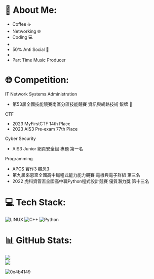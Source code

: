 # 💫 About Me:
- Coffee ☕️
- Networking 🌐
- Coding 💻
-
- 50% Anti Social 🌙
-
- Part Time Music Producer

# 🌐 Competition:
IT Network Systems Administration
- 第53屆全國技能競賽南區分區技能競賽 資訊與網路技術 銀牌 🥈

CTF
- 2023 MyFirstCTF 14th Place
- 2023 AIS3 Pre-exam 77th Place

Cyber Security
- AIS3 Junior 網頁安全組 專題 第一名

Programming
- APCS 實作3 觀念3
- 第九屆來恩盃全國高中職程式能力能力競賽 電機與電子群組 第三名
- 2022 虎科資管盃全國高中職Python程式設計競賽 優質潛力獎 第十三名

# 💻 Tech Stack:
![LINUX](https://img.shields.io/badge/Linux-FCC624?style=for-the-badge&logo=linux&logoColor=black) ![C++](https://img.shields.io/badge/c++-%2300599C.svg?style=for-the-badge&logo=c%2B%2B&logoColor=white) ![Python](https://img.shields.io/badge/python-3670A0?style=for-the-badge&logo=python&logoColor=ffdd54)
# 📊 GitHub Stats:
![](https://github-readme-stats.vercel.app/api?username=0x4b4149&theme=dark&hide_border=false&include_all_commits=true&count_private=false)<br/>
![](https://github-readme-streak-stats.herokuapp.com/?user=0x4b4149&theme=dark&hide_border=false)<br/>

<img src="https://komarev.com/ghpvc/?username=0x4b4149&label=Profile%20views&color=0e75b6&style=flat" alt="0x4b4149" /> </p>
